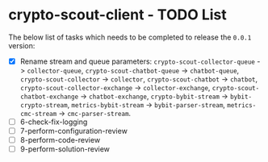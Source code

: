 # crypto-scout-client - TODO List

The below list of tasks which needs to be completed to release the `0.0.1` version:

- [x] Rename stream and queue parameters: `crypto-scout-collector-queue` -> `collector-queue`, 
  `crypto-scout-chatbot-queue` -> `chatbot-queue`, `crypto-scout-collector` -> `collector`, 
  `crypto-scout-chatbot` -> `chatbot`, `crypto-scout-collector-exchange` -> `collector-exchange`, 
  `crypto-scout-chatbot-exchange` -> `chatbot-exchange`, `crypto-bybit-stream` -> `bybit-crypto-stream`, 
  `metrics-bybit-stream` -> `bybit-parser-stream`, `metrics-cmc-stream` -> `cmc-parser-stream`.
- [ ] 6-check-fix-logging
- [ ] 7-perform-configuration-review
- [ ] 8-perform-code-review
- [ ] 9-perform-solution-review